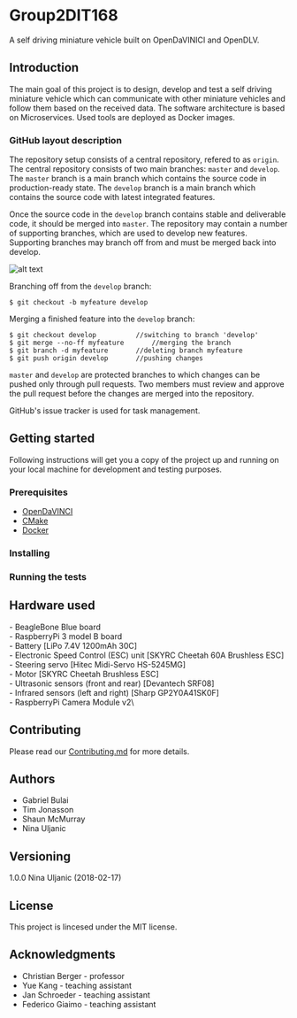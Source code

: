 # Group2DIT168
A self driving miniature vehicle built on OpenDaVINICI and OpenDLV.

## Introduction
The main goal of this project is to design, develop and test a self driving miniature vehicle which can communicate with other miniature vehicles and follow them based on the received data. 
The software architecture is based on Microservices. Used tools are deployed as Docker images.

### GitHub layout description
The repository setup consists of a central repository, refered to as `origin`. The central repository consists of two main branches: `master` and `develop`. 
The `master` branch is a main branch which contains the source code in production-ready state. The `develop` branch is a main branch which contains the source code with latest integrated features. 

Once the source code in the `develop` branch contains stable and deliverable code, it should be merged into `master`. The repository may contain a number of supporting branches, which are used to develop new features. Supporting branches may branch off from and must be merged back into develop. 

![alt text][gitlayout]

[gitlayout]: https://github.com/Shaun-McMurray/Group2DIT168/documentation/GitHubLayout.png "GitHub layout"

Branching off from the `develop` branch:
```
$ git checkout -b myfeature develop
```
Merging a finished feature into the `develop` branch:
```
$ git checkout develop 			//switching to branch 'develop'
$ git merge --no-ff myfeature		//merging the branch
$ git branch -d myfeature		//deleting branch myfeature
$ git push origin develop 		//pushing changes
```

`master` and `develop` are protected branches to which changes can be pushed only through pull requests. Two members must review and approve the pull request before the changes are merged into the repository.

GitHub's issue tracker is used for task management.

## Getting started 
Following instructions will get you a copy of the project up and running on your local machine for development and testing purposes.

### Prerequisites
- [OpenDaVINCI](http://opendavinci.readthedocs.io/)
- [CMake](http://derekmolloy.ie/hello-world-introductions-to-cmake)
- [Docker](https://docs.docker.com/install/linux/docker-ce/ubuntu/)

### Installing

### Running the tests

## Hardware used

\- BeagleBone Blue board\
\- RaspberryPi 3 model B board\
\- Battery [LiPo 7.4V 1200mAh 30C]\
\- Electronic Speed Control (ESC) unit [SKYRC Cheetah 60A Brushless ESC]\
\- Steering servo [Hitec Midi-Servo HS-5245MG]\
\- Motor [SKYRC Cheetah Brushless ESC]\
\- Ultrasonic sensors (front and rear) [Devantech SRF08]\
\- Infrared sensors (left and right) [Sharp GP2Y0A41SK0F]\
\- RaspberryPi Camera Module v2\

## Contributing
Please read our [Contributing.md](CONTRIBUTING.md) for more details. 

## Authors
- Gabriel Bulai
- Tim Jonasson
- Shaun McMurray
- Nina Uljanic

## Versioning
1.0.0 Nina Uljanic (2018-02-17)

## License
This project is lincesed under the MIT license. 

## Acknowledgments
- Christian Berger - professor
- Yue Kang - teaching assistant
- Jan Schroeder - teaching assistant
- Federico Giaimo - teaching assistant